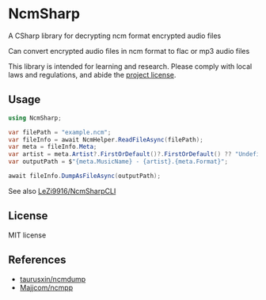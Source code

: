 # NcmSharp

A CSharp library for decrypting ncm format encrypted audio files

Can convert encrypted audio files in ncm format to flac or mp3 audio files

This library is intended for learning and research. Please comply with local laws and regulations, and abide the [project license](https://github.com/LeZi9916/NcmSharp/blob/master/LICENSE.txt).

## Usage

```C#
using NcmSharp;

var filePath = "example.ncm";
var fileInfo = await NcmHelper.ReadFileAsync(filePath);
var meta = fileInfo.Meta;
var artist = meta.Artist?.FirstOrDefault()?.FirstOrDefault() ?? "Undefined";
var outputPath = $"{meta.MusicName} - {artist}.{meta.Format}";

await fileInfo.DumpAsFileAsync(outputPath);
```

See also [LeZi9916/NcmSharpCLI](https://github.com/LeZi9916/NcmSharpCLI)

## License

MIT license

## References

- [taurusxin/ncmdump](https://github.com/taurusxin/ncmdump)
- [Majjcom/ncmpp](https://github.com/Majjcom/ncmpp)
